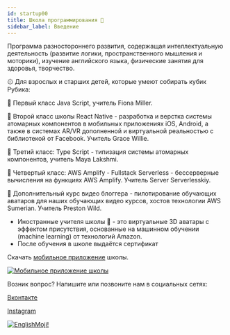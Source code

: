 ```yaml
---
id: startup00
title: Школа программирования 🦄
sidebar_label: Введение
---
```


Программа разностороннего развития, содержащая интеллектуальную деятельность (развитие логики, пространственного мышления и моторики), изучение английского языка, физические занятия для здоровья, творчество.

۞ Для взрослых и старших детей, которые умеют собирать кубик Рубика:

💛 Первый класс Java Script, учитель Fiona Miller.

💚 Второй класс школы React Native - разработка и верстка системы атомарных компонентов в мобильных приложениях iOS, Android, а также в системах AR/VR дополненной и виртуальной реальностью с библиотекой от Facebook. Учитель Grace Willie.

💙 Третий класс: Type Script - типизация системы атомарных компонентов, учитель Maya Lakshmi.

💜 Четвертый класс: AWS Amplify - Fullstack Serverless - бессерверные вычисления на функциях AWS Amplify. Учитель Server Serverlesskiy.

🤍 Дополнительный курс видео блоггера - пилотирование обучающих аватаров для наших обучающих видео курсов, хостов технологии AWS Sumerian. Учитель Preston Wild.

- Иностранные учителя школы 🦄 - это виртуальные 3D аватары c эффектом присутствия, основанные на машинном обучении (machine learning) от технологий Amazon.
- После обучения в школе выдаётся сертификат

Скачать [мобильное приложение](http://onelink.to/njhc95) школы.

[![Мобильное приложение школы](/img/app.jpg)](http://onelink.to/njhc95)

Возник вопрос?
Напишите или позвоните нам в социальных сетях:

[Вконтакте](https://vk.com/javascriptcamp)

[Instagram](https://instagram.com/javascriptcamp)

[![EnglishMoji!](/img/logo/englishmoji.png)](https://apps.apple.com/kz/app/englishmoji/id6450254885)

